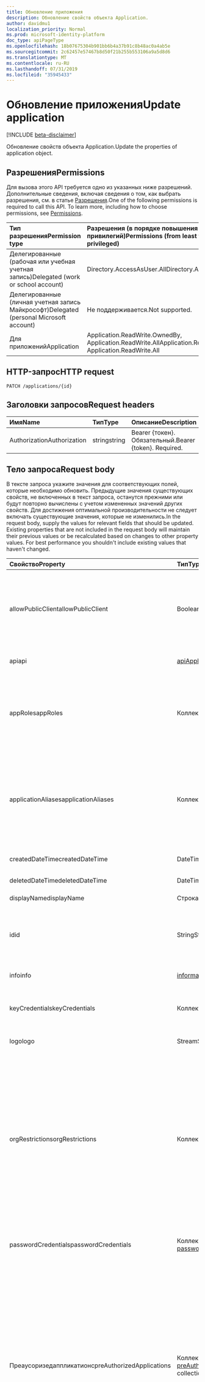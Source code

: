 ```yaml
---
title: Обновление приложения
description: Обновление свойств объекта Application.
author: davidmu1
localization_priority: Normal
ms.prod: microsoft-identity-platform
doc_type: apiPageType
ms.openlocfilehash: 18b07675304b901bb6b4a37b91c8b48ac0a4ab5e
ms.sourcegitcommit: 2c62457e57467b8d50f21b255b553106a9a5d8d6
ms.translationtype: MT
ms.contentlocale: ru-RU
ms.lasthandoff: 07/31/2019
ms.locfileid: "35945433"
---
```

# <a name="update-application"></a><span data-ttu-id="a1352-103">Обновление приложения</span><span class="sxs-lookup"><span data-stu-id="a1352-103">Update application</span></span>

[!INCLUDE [beta-disclaimer](../../includes/beta-disclaimer.md)]

<span data-ttu-id="a1352-104">Обновление свойств объекта Application.</span><span class="sxs-lookup"><span data-stu-id="a1352-104">Update the properties of application object.</span></span>
## <a name="permissions"></a><span data-ttu-id="a1352-105">Разрешения</span><span class="sxs-lookup"><span data-stu-id="a1352-105">Permissions</span></span>
<span data-ttu-id="a1352-p101">Для вызова этого API требуется одно из указанных ниже разрешений. Дополнительные сведения, включая сведения о том, как выбрать разрешения, см. в статье [Разрешения](/graph/permissions-reference).</span><span class="sxs-lookup"><span data-stu-id="a1352-p101">One of the following permissions is required to call this API. To learn more, including how to choose permissions, see [Permissions](/graph/permissions-reference).</span></span>


|<span data-ttu-id="a1352-108">Тип разрешения</span><span class="sxs-lookup"><span data-stu-id="a1352-108">Permission type</span></span>      | <span data-ttu-id="a1352-109">Разрешения (в порядке повышения привилегий)</span><span class="sxs-lookup"><span data-stu-id="a1352-109">Permissions (from least to most privileged)</span></span>              |
|:--------------------|:---------------------------------------------------------|
|<span data-ttu-id="a1352-110">Делегированные (рабочая или учебная учетная запись)</span><span class="sxs-lookup"><span data-stu-id="a1352-110">Delegated (work or school account)</span></span> |  <span data-ttu-id="a1352-111">Directory.AccessAsUser.All</span><span class="sxs-lookup"><span data-stu-id="a1352-111">Directory.AccessAsUser.All</span></span>    |
|<span data-ttu-id="a1352-112">Делегированные (личная учетная запись Майкрософт)</span><span class="sxs-lookup"><span data-stu-id="a1352-112">Delegated (personal Microsoft account)</span></span> | <span data-ttu-id="a1352-113">Не поддерживается.</span><span class="sxs-lookup"><span data-stu-id="a1352-113">Not supported.</span></span>    |
|<span data-ttu-id="a1352-114">Для приложений</span><span class="sxs-lookup"><span data-stu-id="a1352-114">Application</span></span> | <span data-ttu-id="a1352-115">Application.ReadWrite.OwnedBy, Application.ReadWrite.All</span><span class="sxs-lookup"><span data-stu-id="a1352-115">Application.ReadWrite.OwnedBy, Application.ReadWrite.All</span></span> |

## <a name="http-request"></a><span data-ttu-id="a1352-116">HTTP-запрос</span><span class="sxs-lookup"><span data-stu-id="a1352-116">HTTP request</span></span>
<!-- { "blockType": "ignored" } -->
```http
PATCH /applications/{id}
```
## <a name="request-headers"></a><span data-ttu-id="a1352-117">Заголовки запросов</span><span class="sxs-lookup"><span data-stu-id="a1352-117">Request headers</span></span>
| <span data-ttu-id="a1352-118">Имя</span><span class="sxs-lookup"><span data-stu-id="a1352-118">Name</span></span>       | <span data-ttu-id="a1352-119">Тип</span><span class="sxs-lookup"><span data-stu-id="a1352-119">Type</span></span> | <span data-ttu-id="a1352-120">Описание</span><span class="sxs-lookup"><span data-stu-id="a1352-120">Description</span></span>|
|:-----------|:------|:----------|
| <span data-ttu-id="a1352-121">Authorization</span><span class="sxs-lookup"><span data-stu-id="a1352-121">Authorization</span></span>  | <span data-ttu-id="a1352-122">string</span><span class="sxs-lookup"><span data-stu-id="a1352-122">string</span></span>  | <span data-ttu-id="a1352-p102">Bearer {токен}. Обязательный.</span><span class="sxs-lookup"><span data-stu-id="a1352-p102">Bearer {token}. Required.</span></span>  |

## <a name="request-body"></a><span data-ttu-id="a1352-125">Тело запроса</span><span class="sxs-lookup"><span data-stu-id="a1352-125">Request body</span></span>
<span data-ttu-id="a1352-p103">В тексте запроса укажите значения для соответствующих полей, которые необходимо обновить. Предыдущие значения существующих свойств, не включенных в текст запроса, останутся прежними или будут повторно вычислены с учетом измененных значений других свойств. Для достижения оптимальной производительности не следует включать существующие значения, которые не изменились.</span><span class="sxs-lookup"><span data-stu-id="a1352-p103">In the request body, supply the values for relevant fields that should be updated. Existing properties that are not included in the request body will maintain their previous values or be recalculated based on changes to other property values. For best performance you shouldn't include existing values that haven't changed.</span></span>

| <span data-ttu-id="a1352-129">Свойство</span><span class="sxs-lookup"><span data-stu-id="a1352-129">Property</span></span>     | <span data-ttu-id="a1352-130">Тип</span><span class="sxs-lookup"><span data-stu-id="a1352-130">Type</span></span>   |<span data-ttu-id="a1352-131">Описание</span><span class="sxs-lookup"><span data-stu-id="a1352-131">Description</span></span>|
|:---------------|:--------|:----------|
|<span data-ttu-id="a1352-132">allowPublicClient</span><span class="sxs-lookup"><span data-stu-id="a1352-132">allowPublicClient</span></span>|<span data-ttu-id="a1352-133">Boolean</span><span class="sxs-lookup"><span data-stu-id="a1352-133">Boolean</span></span>| <span data-ttu-id="a1352-134">Указывает, может ли приложение работать в качестве общедоступного клиента.</span><span class="sxs-lookup"><span data-stu-id="a1352-134">Specifies if the application can act as a public client.</span></span> <span data-ttu-id="a1352-135">Например, установленное приложение, запущенное на мобильном устройстве.</span><span class="sxs-lookup"><span data-stu-id="a1352-135">For example,  an installed application running on a mobile device.</span></span> <span data-ttu-id="a1352-136">Значение по умолчанию: *false*.</span><span class="sxs-lookup"><span data-stu-id="a1352-136">Default value is *false*.</span></span> |
|<span data-ttu-id="a1352-137">api</span><span class="sxs-lookup"><span data-stu-id="a1352-137">api</span></span>|[<span data-ttu-id="a1352-138">apiApplication</span><span class="sxs-lookup"><span data-stu-id="a1352-138">apiApplication</span></span>](../resources/apiapplication.md)| <span data-ttu-id="a1352-139">Указывает параметры для приложения API.</span><span class="sxs-lookup"><span data-stu-id="a1352-139">Specifies settings for an API application.</span></span> |
|<span data-ttu-id="a1352-140">appRoles</span><span class="sxs-lookup"><span data-stu-id="a1352-140">appRoles</span></span>|<span data-ttu-id="a1352-141">Коллекция [appRole](../resources/approle.md)</span><span class="sxs-lookup"><span data-stu-id="a1352-141">[appRole](../resources/approle.md) collection</span></span>|<span data-ttu-id="a1352-142">Коллекция ролей приложения, которые могут быть объявлены приложением.</span><span class="sxs-lookup"><span data-stu-id="a1352-142">The collection of application roles that an application may declare.</span></span> <span data-ttu-id="a1352-143">Эти роли могут назначаться пользователям, группам или субъектам-службам.</span><span class="sxs-lookup"><span data-stu-id="a1352-143">These roles can be assigned to users, groups, or service principals.</span></span> <span data-ttu-id="a1352-144">Значение null не допускается.</span><span class="sxs-lookup"><span data-stu-id="a1352-144">Not nullable.</span></span>|
|<span data-ttu-id="a1352-145">applicationAliases</span><span class="sxs-lookup"><span data-stu-id="a1352-145">applicationAliases</span></span>|<span data-ttu-id="a1352-146">Коллекция String</span><span class="sxs-lookup"><span data-stu-id="a1352-146">String collection</span></span>| <span data-ttu-id="a1352-147">URI, определяющие приложение.</span><span class="sxs-lookup"><span data-stu-id="a1352-147">The URIs that identify the application.</span></span> <span data-ttu-id="a1352-148">Дополнительные сведения см. в статье [Объекты приложения и субъекта-службы](https://azure.microsoft.com/documentation/articles/active-directory-application-objects/).</span><span class="sxs-lookup"><span data-stu-id="a1352-148">For more information see, [Application Objects and Service Principal Objects](https://azure.microsoft.com/documentation/articles/active-directory-application-objects/).</span></span> <span data-ttu-id="a1352-149">Для выражений фильтра в случае многозначных свойств требуется оператор *any*.</span><span class="sxs-lookup"><span data-stu-id="a1352-149">The *any* operator is required for filter expressions on multi-valued properties.</span></span> <span data-ttu-id="a1352-150">Значение null не допускается.</span><span class="sxs-lookup"><span data-stu-id="a1352-150">Not nullable.</span></span> |
|<span data-ttu-id="a1352-151">createdDateTime</span><span class="sxs-lookup"><span data-stu-id="a1352-151">createdDateTime</span></span>|<span data-ttu-id="a1352-152">DateTimeOffset</span><span class="sxs-lookup"><span data-stu-id="a1352-152">DateTimeOffset</span></span>| <span data-ttu-id="a1352-153">Дата и время регистрации приложения.</span><span class="sxs-lookup"><span data-stu-id="a1352-153">The date and time the application was registered.</span></span> |
|<span data-ttu-id="a1352-154">deletedDateTime</span><span class="sxs-lookup"><span data-stu-id="a1352-154">deletedDateTime</span></span>|<span data-ttu-id="a1352-155">DateTimeOffset</span><span class="sxs-lookup"><span data-stu-id="a1352-155">DateTimeOffset</span></span>| <span data-ttu-id="a1352-156">Дата и время удаления приложения.</span><span class="sxs-lookup"><span data-stu-id="a1352-156">The date and time the application was deleted.</span></span> |
|<span data-ttu-id="a1352-157">displayName</span><span class="sxs-lookup"><span data-stu-id="a1352-157">displayName</span></span>|<span data-ttu-id="a1352-158">Строка</span><span class="sxs-lookup"><span data-stu-id="a1352-158">String</span></span>|<span data-ttu-id="a1352-159">Отображаемое имя приложения.</span><span class="sxs-lookup"><span data-stu-id="a1352-159">The display name for the application.</span></span> |
|<span data-ttu-id="a1352-160">id</span><span class="sxs-lookup"><span data-stu-id="a1352-160">id</span></span>|<span data-ttu-id="a1352-161">String</span><span class="sxs-lookup"><span data-stu-id="a1352-161">String</span></span>|<span data-ttu-id="a1352-162">Уникальный идентификатор приложения.</span><span class="sxs-lookup"><span data-stu-id="a1352-162">The unique identifier for the application.</span></span> <span data-ttu-id="a1352-163">Наследуется от [directoryObject](../resources/directoryobject.md).</span><span class="sxs-lookup"><span data-stu-id="a1352-163">Inherited from [directoryObject](../resources/directoryobject.md).</span></span> <span data-ttu-id="a1352-164">Ключ.</span><span class="sxs-lookup"><span data-stu-id="a1352-164">Key.</span></span> <span data-ttu-id="a1352-165">Значение null не допускается.</span><span class="sxs-lookup"><span data-stu-id="a1352-165">Not nullable.</span></span> <span data-ttu-id="a1352-166">Только для чтения.</span><span class="sxs-lookup"><span data-stu-id="a1352-166">Read-only.</span></span> |
|<span data-ttu-id="a1352-167">info</span><span class="sxs-lookup"><span data-stu-id="a1352-167">info</span></span>|[<span data-ttu-id="a1352-168">informationalUrl</span><span class="sxs-lookup"><span data-stu-id="a1352-168">informationalUrl</span></span>](../resources/informationalurl.md)| <span data-ttu-id="a1352-169">Основные сведения о профиле приложения.</span><span class="sxs-lookup"><span data-stu-id="a1352-169">Basic profile information of the application.</span></span> | <span data-ttu-id="a1352-170">Указывает параметры для установленных клиентов, например классических или мобильных устройств.</span><span class="sxs-lookup"><span data-stu-id="a1352-170">Specifies settings for installed clients such as desktop or mobile devices.</span></span> |
|<span data-ttu-id="a1352-171">keyCredentials</span><span class="sxs-lookup"><span data-stu-id="a1352-171">keyCredentials</span></span>|<span data-ttu-id="a1352-172">Коллекция [keyCredential](../resources/keycredential.md)</span><span class="sxs-lookup"><span data-stu-id="a1352-172">[keyCredential](../resources/keycredential.md) collection</span></span>|<span data-ttu-id="a1352-173">Коллекция ключевых учетных данных, связанных с приложением. Значение null не допускается.</span><span class="sxs-lookup"><span data-stu-id="a1352-173">The collection of key credentials associated with the application Not nullable.</span></span> |
|<span data-ttu-id="a1352-174">logo</span><span class="sxs-lookup"><span data-stu-id="a1352-174">logo</span></span>|<span data-ttu-id="a1352-175">Stream</span><span class="sxs-lookup"><span data-stu-id="a1352-175">Stream</span></span>|<span data-ttu-id="a1352-176">Основной логотип для приложения.</span><span class="sxs-lookup"><span data-stu-id="a1352-176">The main logo for the application.</span></span> <span data-ttu-id="a1352-177">Значение null не допускается.</span><span class="sxs-lookup"><span data-stu-id="a1352-177">Not nullable.</span></span> |
|<span data-ttu-id="a1352-178">orgRestrictions</span><span class="sxs-lookup"><span data-stu-id="a1352-178">orgRestrictions</span></span>|<span data-ttu-id="a1352-179">Коллекция String</span><span class="sxs-lookup"><span data-stu-id="a1352-179">String collection</span></span>| <span data-ttu-id="a1352-180">Организационное Тенантидс, к которому приложение ограничено.</span><span class="sxs-lookup"><span data-stu-id="a1352-180">The organizational tenantIds to which the application is restricted.</span></span>  <span data-ttu-id="a1352-181">Если коллекция пуста, приложение является несколькими клиентами (не ограничено).</span><span class="sxs-lookup"><span data-stu-id="a1352-181">If the collection is empty, the application is multi-tenant (not restricted).</span></span> <span data-ttu-id="a1352-182">Если коллекция содержит Тенантидс, приложение ограничено Тенантидс Организации в коллекции.</span><span class="sxs-lookup"><span data-stu-id="a1352-182">If the collection contains tenantIds, the application is restricted to the organizational tenantIds in the collection.</span></span> <span data-ttu-id="a1352-183">Указание других клиентов, кроме tenantId, где зарегистрировано приложение, предполагает косвенное включение собственного tenantId приложения.</span><span class="sxs-lookup"><span data-stu-id="a1352-183">Specifying other tenants but not the tenantId where the application is registered implies that the application's own tenantId is indirectly included.</span></span> |
|<span data-ttu-id="a1352-184">passwordCredentials</span><span class="sxs-lookup"><span data-stu-id="a1352-184">passwordCredentials</span></span>|<span data-ttu-id="a1352-185">Коллекция [passwordCredential](../resources/passwordcredential.md)</span><span class="sxs-lookup"><span data-stu-id="a1352-185">[passwordCredential](../resources/passwordcredential.md) collection</span></span>|<span data-ttu-id="a1352-186">Коллекция учетных данных паролей, связанных с приложением.</span><span class="sxs-lookup"><span data-stu-id="a1352-186">The collection of password credentials associated with the application.</span></span> <span data-ttu-id="a1352-187">Значение null не допускается.</span><span class="sxs-lookup"><span data-stu-id="a1352-187">Not nullable.</span></span>|
|<span data-ttu-id="a1352-188">Преаусоризедаппликатионс</span><span class="sxs-lookup"><span data-stu-id="a1352-188">preAuthorizedApplications</span></span>|<span data-ttu-id="a1352-189">Коллекция [preAuthorizedApplication](../resources/preauthorizedapplication.md)</span><span class="sxs-lookup"><span data-stu-id="a1352-189">[preAuthorizedApplication](../resources/preauthorizedapplication.md) collection</span></span>| <span data-ttu-id="a1352-190">Перечисляет приложения и запрашиваемые разрешения для неявного согласия.</span><span class="sxs-lookup"><span data-stu-id="a1352-190">Lists applications and requested permissions for implicit consent.</span></span> <span data-ttu-id="a1352-191">Необходимо, чтобы администратор предоставил согласие на применение приложения.</span><span class="sxs-lookup"><span data-stu-id="a1352-191">Requires an admin to have provided consent to the application.</span></span> <span data-ttu-id="a1352-192">Преаусоризедаппликатионс не требуют от пользователя согласия с запрошенными разрешениями.</span><span class="sxs-lookup"><span data-stu-id="a1352-192">preAuthorizedApplications do not require the user to consent to the requested permissions.</span></span> <span data-ttu-id="a1352-193">Разрешения, перечисленные в Преаусоризедаппликатионс, не требуют согласия пользователя.</span><span class="sxs-lookup"><span data-stu-id="a1352-193">Permissions listed in preAuthorizedApplications do not require user consent.</span></span> <span data-ttu-id="a1352-194">Однако все дополнительные запрошенные разрешения, не указанные в Преаусоризедаппликатионс, требуют согласия пользователя.</span><span class="sxs-lookup"><span data-stu-id="a1352-194">However, any additional requested permissions not listed in preAuthorizedApplications require user consent.</span></span> |
|<span data-ttu-id="a1352-195">requiredResourceAccess</span><span class="sxs-lookup"><span data-stu-id="a1352-195">requiredResourceAccess</span></span>|<span data-ttu-id="a1352-196">Коллекция [requiredResourceAccess](../resources/requiredresourceaccess.md)</span><span class="sxs-lookup"><span data-stu-id="a1352-196">[requiredResourceAccess](../resources/requiredresourceaccess.md) collection</span></span>|<span data-ttu-id="a1352-197">Указывает ресурсы, к которым приложению требуется доступ, и устанавливает области разрешений OAuth и роли приложения, требующиеся приложению для каждого из этих ресурсов.</span><span class="sxs-lookup"><span data-stu-id="a1352-197">Specifies resources that this application requires access to and the set of OAuth permission scopes and application roles that it needs under each of those resources.</span></span> <span data-ttu-id="a1352-198">Эта предварительная настройка доступа к необходимым ресурсам определяет интерфейс предоставления согласия.</span><span class="sxs-lookup"><span data-stu-id="a1352-198">This pre-configuration of required resource access drives the consent experience.</span></span> <span data-ttu-id="a1352-199">Значение null не допускается.</span><span class="sxs-lookup"><span data-stu-id="a1352-199">Not nullable.</span></span>|
|<span data-ttu-id="a1352-200">tags</span><span class="sxs-lookup"><span data-stu-id="a1352-200">tags</span></span>|<span data-ttu-id="a1352-201">Коллекция String</span><span class="sxs-lookup"><span data-stu-id="a1352-201">String collection</span></span>| <span data-ttu-id="a1352-202">Настраиваемые строки, которые можно использовать для классификации и определения приложения.</span><span class="sxs-lookup"><span data-stu-id="a1352-202">Custom strings that can be used to categorize and identify the application.</span></span> |
|<span data-ttu-id="a1352-203">web</span><span class="sxs-lookup"><span data-stu-id="a1352-203">web</span></span>|[<span data-ttu-id="a1352-204">webApplication</span><span class="sxs-lookup"><span data-stu-id="a1352-204">webApplication</span></span>](../resources/webapplication.md)| <span data-ttu-id="a1352-205">Указывает параметры для веб-приложения.</span><span class="sxs-lookup"><span data-stu-id="a1352-205">Specifies settings for a web application.</span></span> |

## <a name="response"></a><span data-ttu-id="a1352-206">Отклик</span><span class="sxs-lookup"><span data-stu-id="a1352-206">Response</span></span>

<span data-ttu-id="a1352-207">В случае успешного выполнения этот метод возвращает `204 No Content` код отклика и не возвращает ничего в тексте отклика.</span><span class="sxs-lookup"><span data-stu-id="a1352-207">If successful, this method returns a `204 No Content` response code and does not return anything in the response body.</span></span>
## <a name="example"></a><span data-ttu-id="a1352-208">Пример</span><span class="sxs-lookup"><span data-stu-id="a1352-208">Example</span></span>
##### <a name="request"></a><span data-ttu-id="a1352-209">Запрос</span><span class="sxs-lookup"><span data-stu-id="a1352-209">Request</span></span>
<span data-ttu-id="a1352-210">Ниже приведен пример запроса.</span><span class="sxs-lookup"><span data-stu-id="a1352-210">Here is an example of the request.</span></span>

# <a name="httptabhttp"></a>[<span data-ttu-id="a1352-211">HTTP</span><span class="sxs-lookup"><span data-stu-id="a1352-211">HTTP</span></span>](#tab/http)
<!-- {
  "blockType": "request",
  "name": "update_application"
}-->
```http
PATCH https://graph.microsoft.com/beta/applications/{id}
Content-type: application/json
Content-length: 72

{
  "allowPublicClient": false,
  "displayName": "New display name"
}
```
# <a name="ctabcsharp"></a>[<span data-ttu-id="a1352-212">C#</span><span class="sxs-lookup"><span data-stu-id="a1352-212">C#</span></span>](#tab/csharp)
[!INCLUDE [sample-code](../includes/snippets/csharp/update-application-csharp-snippets.md)]
[!INCLUDE [sdk-documentation](../includes/snippets/snippets-sdk-documentation-link.md)]

# <a name="javascripttabjavascript"></a>[<span data-ttu-id="a1352-213">Javascript</span><span class="sxs-lookup"><span data-stu-id="a1352-213">Javascript</span></span>](#tab/javascript)
[!INCLUDE [sample-code](../includes/snippets/javascript/update-application-javascript-snippets.md)]
[!INCLUDE [sdk-documentation](../includes/snippets/snippets-sdk-documentation-link.md)]

# <a name="objective-ctabobjc"></a>[<span data-ttu-id="a1352-214">Цель — C</span><span class="sxs-lookup"><span data-stu-id="a1352-214">Objective-C</span></span>](#tab/objc)
[!INCLUDE [sample-code](../includes/snippets/objc/update-application-objc-snippets.md)]
[!INCLUDE [sdk-documentation](../includes/snippets/snippets-sdk-documentation-link.md)]

# <a name="javatabjava"></a>[<span data-ttu-id="a1352-215">Java</span><span class="sxs-lookup"><span data-stu-id="a1352-215">Java</span></span>](#tab/java)
[!INCLUDE [sample-code](../includes/snippets/java/update-application-java-snippets.md)]
[!INCLUDE [sdk-documentation](../includes/snippets/snippets-sdk-documentation-link.md)]

---

##### <a name="response"></a><span data-ttu-id="a1352-216">Отклик</span><span class="sxs-lookup"><span data-stu-id="a1352-216">Response</span></span>
<span data-ttu-id="a1352-217">Примечание. Представленный здесь объект отклика может быть усечен для краткости.</span><span class="sxs-lookup"><span data-stu-id="a1352-217">Note: The response object shown here may be truncated for brevity.</span></span> 
<!-- {
  "blockType": "response",
  "truncated": true,
  "@odata.type": "microsoft.graph.application"
} -->
```http
HTTP/1.1 204 No Content
```

<!-- uuid: 8fcb5dbc-d5aa-4681-8e31-b001d5168d79
2015-10-25 14:57:30 UTC -->
<!--
{
  "type": "#page.annotation",
  "description": "Update application",
  "keywords": "",
  "section": "documentation",
  "tocPath": "",
  "suppressions": [
  ]
}
-->
